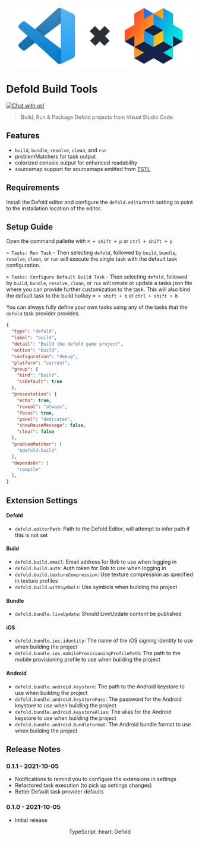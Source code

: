 <p align="center">
  <img src="images/header.png" alt="VS Code X Defold">
</p>

# Defold Build Tools
<a href="https://discord.gg/eukcq5m"><img alt="Chat with us!" src="https://img.shields.io/discord/766898804896038942.svg?colorB=7581dc&logo=discord&logoColor=white"></a>
> Build, Run & Package Defold projects from Visual Studio Code

## Features
- `build`, `bundle`, `resolve`, `clean`, and `run`
- problemMatchers for task output
- colorized console output for enhanced readability
- sourcemap support for sourcemaps emitted from [TSTL](https://github.com/TypeScriptToLua/TypeScriptToLua)

## Requirements

Install the Defold editor and configure the `defold.editorPath` setting to point to the installation location of the editor.

## Setup Guide

Open the command pallette with `⌘ + shift + p` or `ctrl + shift + p`

`> Tasks: Run Task` - Then selecting `defold`, followed by  `build`, `bundle`, `resolve`, `clean`, or `run` will execute the single task with the default task configuration.

`> Tasks: Configure Default Build Task` - Then selecting `defold`, followed by `build`, `bundle`, `resolve`, `clean`, or `run` will create or update a tasks.json file where you can provide further customization to the task. This will also bind the default task to the build hotkey `⌘ + shift + b` or `ctrl + shift + b`

You can always fully define your own tasks using any of the tasks that the `defold` task provider provides.

```json
{
  "type": "defold",
  "label": "build",
  "detail": "Build the defold game project",
  "action": "build",
  "configuration": "debug",
  "platform": "current",
  "group": {
    "kind": "build",
    "isDefault": true
  },
  "presentation": {
    "echo": true,
    "reveal": "always",
    "focus": true,
    "panel": "dedicated",
    "showReuseMessage": false,
    "clear": false
  },
  "problemMatcher": [
    "$defold-build"
  ],
  "dependsOn": [
    "compile"
  ],
}
```

## Extension Settings

#### Defold

* `defold.editorPath`: Path to the Defold Editor, will attempt to infer path if this is not set

#### Build

* `defold.build.email`: Email address for Bob to use when logging in
* `defold.build.auth`: Auth token for Bob to use when logging in
* `defold.build.textureCompression`: Use texture compression as specified in texture profiles
* `defold.build.withSymbols`: Use symbols when building the project

#### Bundle

* `defold.bundle.liveUpdate`: Should LiveUpdate content be published

#### iOS

* `defold.bundle.ios.identity`: The name of the iOS signing identity to use when building the project
* `defold.bundle.ios.mobileProvisioningProfilePath`: The path to the mobile provisioning profile to use when building the project

#### Android

* `defold.bundle.android.keystore`: The path to the Android keystore to use when building the project
* `defold.bundle.android.keystorePass`: The password for the Android keystore to use when building the project
* `defold.bundle.android.keystoreAlias`: The alias for the Android keystore to use when building the project
* `defold.bundle.android.bundleFormat`: The Android bundle format to use when building the project

## Release Notes

### 0.1.1 - 2021-10-05
- Notifications to remind you to configure the extensions in settings
- Refactored task execution (to pick up settings changes)
- Better Default task provider defaults

### 0.1.0 - 2021-10-05
- Initial release

<p align="center" class="h4">
  TypeScript :heart: Defold
</p>
